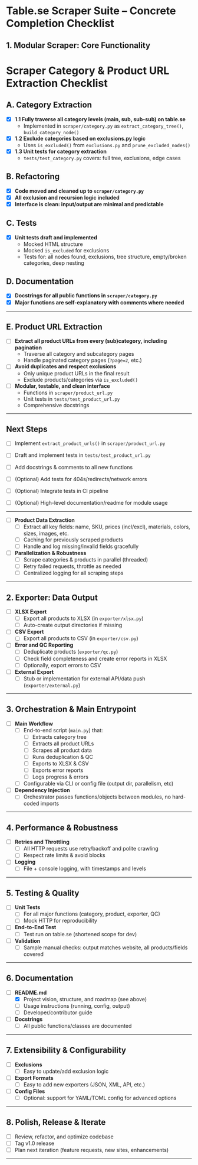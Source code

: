 # Table.se Scraper Suite – Concrete Completion Checklist

## 1. Modular Scraper: Core Functionality

# Scraper Category & Product URL Extraction Checklist

## A. Category Extraction

- [x] **1.1 Fully traverse all category levels (main, sub, sub-sub) on table.se**
    - Implemented in `scraper/category.py` as `extract_category_tree()`, `build_category_node()`
- [x] **1.2 Exclude categories based on exclusions.py logic**
    - Uses `is_excluded()` from `exclusions.py` and `prune_excluded_nodes()`
- [x] **1.3 Unit tests for category extraction**
    - `tests/test_category.py` covers: full tree, exclusions, edge cases

## B. Refactoring

- [x] **Code moved and cleaned up to `scraper/category.py`**
- [x] **All exclusion and recursion logic included**
- [x] **Interface is clean: input/output are minimal and predictable**

## C. Tests

- [x] **Unit tests draft and implemented**
    - Mocked HTML structure
    - Mocked `is_excluded` for exclusions
    - Tests for: all nodes found, exclusions, tree structure, empty/broken categories, deep nesting

## D. Documentation

- [x] **Docstrings for all public functions in `scraper/category.py`**
- [x] **Major functions are self-explanatory with comments where needed**

---

## E. Product URL Extraction

- [ ] **Extract all product URLs from every (sub)category, including pagination**
    - Traverse all category and subcategory pages
    - Handle paginated category pages (`?page=2`, etc.)
- [ ] **Avoid duplicates and respect exclusions**
    - Only unique product URLs in the final result
    - Exclude products/categories via `is_excluded()`
- [ ] **Modular, testable, and clean interface**
    - Functions in `scraper/product_url.py`
    - Unit tests in `tests/test_product_url.py`
    - Comprehensive docstrings

---

## Next Steps

- [ ] Implement `extract_product_urls()` in `scraper/product_url.py`
- [ ] Draft and implement tests in `tests/test_product_url.py`
- [ ] Add docstrings & comments to all new functions
- [ ] (Optional) Add tests for 404s/redirects/network errors
- [ ] (Optional) Integrate tests in CI pipeline
- [ ] (Optional) High-level documentation/readme for module usage


---

- [ ] **Product Data Extraction**
  - [ ] Extract all key fields: name, SKU, prices (incl/excl), materials, colors, sizes, images, etc.
  - [ ] Caching for previously scraped products
  - [ ] Handle and log missing/invalid fields gracefully

- [ ] **Parallelization & Robustness**
  - [ ] Scrape categories & products in parallel (threaded)
  - [ ] Retry failed requests, throttle as needed
  - [ ] Centralized logging for all scraping steps

---

## 2. Exporter: Data Output

- [ ] **XLSX Export**
  - [ ] Export all products to XLSX (in `exporter/xlsx.py`)
  - [ ] Auto-create output directories if missing

- [ ] **CSV Export**
  - [ ] Export all products to CSV (in `exporter/csv.py`)

- [ ] **Error and QC Reporting**
  - [ ] Deduplicate products (`exporter/qc.py`)
  - [ ] Check field completeness and create error reports in XLSX
  - [ ] Optionally, export errors to CSV

- [ ] **External Export**
  - [ ] Stub or implementation for external API/data push (`exporter/external.py`)

---

## 3. Orchestration & Main Entrypoint

- [ ] **Main Workflow**
  - [ ] End-to-end script (`main.py`) that:
    - [ ] Extracts category tree
    - [ ] Extracts all product URLs
    - [ ] Scrapes all product data
    - [ ] Runs deduplication & QC
    - [ ] Exports to XLSX & CSV
    - [ ] Exports error reports
    - [ ] Logs progress & errors
  - [ ] Configurable via CLI or config file (output dir, parallelism, etc)

- [ ] **Dependency Injection**
  - [ ] Orchestrator passes functions/objects between modules, no hard-coded imports

---

## 4. Performance & Robustness

- [ ] **Retries and Throttling**
  - [ ] All HTTP requests use retry/backoff and polite crawling
  - [ ] Respect rate limits & avoid blocks

- [ ] **Logging**
  - [ ] File + console logging, with timestamps and levels

---

## 5. Testing & Quality

- [ ] **Unit Tests**
  - [ ] For all major functions (category, product, exporter, QC)
  - [ ] Mock HTTP for reproducibility

- [ ] **End-to-End Test**
  - [ ] Test run on table.se (shortened scope for dev)

- [ ] **Validation**
  - [ ] Sample manual checks: output matches website, all products/fields covered

---

## 6. Documentation

- [ ] **README.md**
  - [x] Project vision, structure, and roadmap (see above)
  - [ ] Usage instructions (running, config, output)
  - [ ] Developer/contributor guide

- [ ] **Docstrings**
  - [ ] All public functions/classes are documented

---

## 7. Extensibility & Configurability

- [ ] **Exclusions**
  - [ ] Easy to update/add exclusion logic

- [ ] **Export Formats**
  - [ ] Easy to add new exporters (JSON, XML, API, etc.)

- [ ] **Config Files**
  - [ ] Optional: support for YAML/TOML config for advanced options

---

## 8. Polish, Release & Iterate

- [ ] Review, refactor, and optimize codebase
- [ ] Tag v1.0 release
- [ ] Plan next iteration (feature requests, new sites, enhancements)

---
